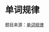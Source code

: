 单词规律
===
题目来源：[单词规律](https://leetcode.cn/problems/word-pattern/?envType=study-plan-v2&envId=top-interview-150)
